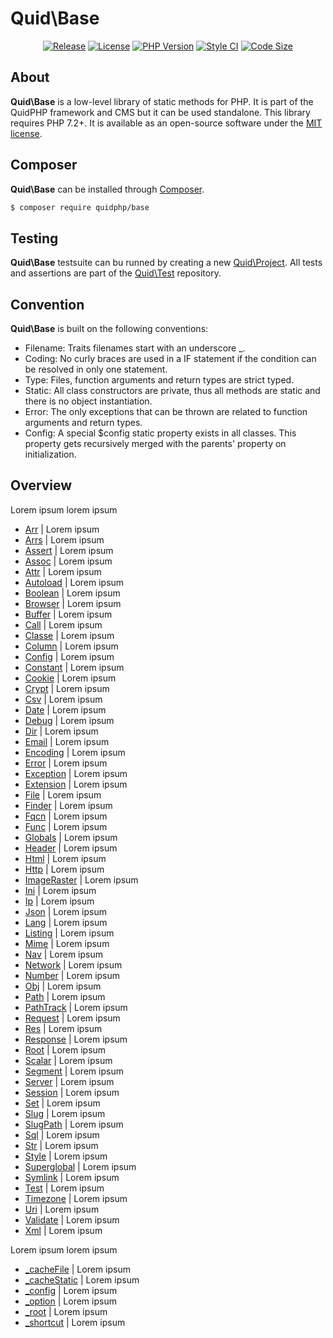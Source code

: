 # Quid\Base
<p align='center'>
  <a href='#'><img src='https://img.shields.io/github/v/release/quidphp/base' alt='Release' /></a>
  <a href='#'><img src='https://img.shields.io/github/license/quidphp/base' alt='License' /></a>
  <a href='#'><img src='https://img.shields.io/packagist/php-v/quidphp/base' alt='PHP Version' /></a>
  <a href='#'><img src='https://styleci.io/repos/203664262/shield' alt='Style CI' /></a>
  <a href='#'><img src='https://img.shields.io/github/languages/code-size/quidphp/base' alt='Code Size' /></a>
</p>

## About
**Quid\Base** is a low-level library of static methods for PHP. It is part of the QuidPHP framework and CMS but it can be used standalone. This library requires PHP 7.2+. It is available as an open-source software under the [MIT license](LICENSE).

## Composer
**Quid\Base** can be installed through [Composer](https://getcomposer.org). 
``` bash
$ composer require quidphp/base
```

## Testing
**Quid\Base** testsuite can bu runned by creating a new [Quid\Project](https://github.com/quidphp/project). All tests and assertions are part of the [Quid\Test](https://github.com/quidphp/test) repository.

## Convention
**Quid\Base** is built on the following conventions:
- Filename: Traits filenames start with an underscore _.
- Coding: No curly braces are used in a IF statement if the condition can be resolved in only one statement.
- Type: Files, function arguments and return types are strict typed.
- Static: All class constructors are private, thus all methods are static and there is no object instantiation.
- Error: The only exceptions that can be thrown are related to function arguments and return types.
- Config: A special $config static property exists in all classes. This property gets recursively merged with the parents' property on initialization.

## Overview
Lorem ipsum lorem ipsum
- [Arr](src/Arr.php) | Lorem ipsum
- [Arrs](src/Arrs.php) | Lorem ipsum
- [Assert](src/Assert.php) | Lorem ipsum
- [Assoc](src/Assoc.php) | Lorem ipsum
- [Attr](src/Attr.php) | Lorem ipsum
- [Autoload](src/Autoload.php) | Lorem ipsum
- [Boolean](src/Boolean.php) | Lorem ipsum
- [Browser](src/Browser.php) | Lorem ipsum
- [Buffer](src/Buffer.php) | Lorem ipsum
- [Call](src/Call.php) | Lorem ipsum
- [Classe](src/Classe.php) | Lorem ipsum
- [Column](src/Column.php) | Lorem ipsum
- [Config](src/Config.php) | Lorem ipsum
- [Constant](src/Constant.php) | Lorem ipsum
- [Cookie](src/Cookie.php) | Lorem ipsum
- [Crypt](src/Crypt.php) | Lorem ipsum
- [Csv](src/Csv.php) | Lorem ipsum
- [Date](src/Date.php) | Lorem ipsum
- [Debug](src/Debug.php) | Lorem ipsum
- [Dir](src/Dir.php) | Lorem ipsum
- [Email](src/Email.php) | Lorem ipsum
- [Encoding](src/Encoding.php) | Lorem ipsum
- [Error](src/Error.php) | Lorem ipsum
- [Exception](src/Exception.php) | Lorem ipsum
- [Extension](src/Extension.php) | Lorem ipsum
- [File](src/File.php) | Lorem ipsum
- [Finder](src/Finder.php) | Lorem ipsum
- [Fqcn](src/Fqcn.php) | Lorem ipsum
- [Func](src/Func.php) | Lorem ipsum
- [Globals](src/Globals.php) | Lorem ipsum
- [Header](src/Header.php) | Lorem ipsum
- [Html](src/Html.php) | Lorem ipsum
- [Http](src/Http.php) | Lorem ipsum
- [ImageRaster](src/ImageRaster.php) | Lorem ipsum
- [Ini](src/Ini.php) | Lorem ipsum
- [Ip](src/Ip.php) | Lorem ipsum
- [Json](src/Json.php) | Lorem ipsum
- [Lang](src/Lang.php) | Lorem ipsum
- [Listing](src/Listing.php) | Lorem ipsum
- [Mime](src/Mime.php) | Lorem ipsum
- [Nav](src/Nav.php) | Lorem ipsum
- [Network](src/Network.php) | Lorem ipsum
- [Number](src/Number.php) | Lorem ipsum
- [Obj](src/Obj.php) | Lorem ipsum
- [Path](src/Path.php) | Lorem ipsum
- [PathTrack](src/PathTrack.php) | Lorem ipsum
- [Request](src/Request.php) | Lorem ipsum
- [Res](src/Res.php) | Lorem ipsum
- [Response](src/Response.php) | Lorem ipsum
- [Root](src/Root.php) | Lorem ipsum
- [Scalar](src/Scalar.php) | Lorem ipsum
- [Segment](src/Segment.php) | Lorem ipsum
- [Server](src/Server.php) | Lorem ipsum
- [Session](src/Session.php) | Lorem ipsum
- [Set](src/Set.php) | Lorem ipsum
- [Slug](src/Slug.php) | Lorem ipsum
- [SlugPath](src/SlugPath.php) | Lorem ipsum
- [Sql](src/Sql.php) | Lorem ipsum
- [Str](src/Str.php) | Lorem ipsum
- [Style](src/Style.php) | Lorem ipsum
- [Superglobal](src/Superglobal.php) | Lorem ipsum
- [Symlink](src/Symlink.php) | Lorem ipsum
- [Test](src/Test.php) | Lorem ipsum
- [Timezone](src/Timezone.php) | Lorem ipsum
- [Uri](src/Uri.php) | Lorem ipsum
- [Validate](src/Validate.php) | Lorem ipsum
- [Xml](src/Xml.php) | Lorem ipsum

Lorem ipsum lorem ipsum
- [_cacheFile](src/_cacheFile.php) | Lorem ipsum
- [_cacheStatic](src/_cacheStatic.php) | Lorem ipsum
- [_config](src/_config.php) | Lorem ipsum
- [_option](src/_option.php) | Lorem ipsum
- [_root](src/_root.php) | Lorem ipsum
- [_shortcut](src/_shortcut.php) | Lorem ipsum
